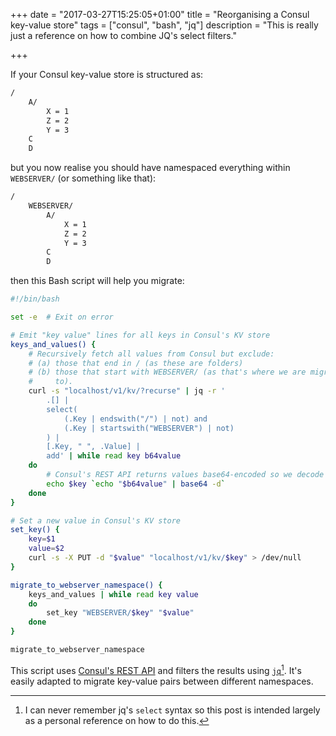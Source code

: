 +++
date = "2017-03-27T15:25:05+01:00"
title = "Reorganising a Consul key-value store"
tags = ["consul", "bash", "jq"]
description = "This is really just a reference on how to combine JQ's select filters."

+++

If your Consul key-value store is structured as:

```sh
/
    A/
        X = 1
        Z = 2
        Y = 3
    C
    D
```

but you now realise you should have namespaced everything within `WEBSERVER/`
(or something like that):

```bash
/
    WEBSERVER/
        A/
            X = 1
            Z = 2
            Y = 3
        C
        D
```

then this Bash script will help you migrate:

```bash
#!/bin/bash

set -e  # Exit on error

# Emit "key value" lines for all keys in Consul's KV store
keys_and_values() {
    # Recursively fetch all values from Consul but exclude:
    # (a) those that end in / (as these are folders)
    # (b) those that start with WEBSERVER/ (as that's where we are migrating
    #     to).
    curl -s "localhost/v1/kv/?recurse" | jq -r '
        .[] |
        select(
            (.Key | endswith("/") | not) and
            (.Key | startswith("WEBSERVER") | not)
        ) |
        [.Key, " ", .Value] |
        add' | while read key b64value
    do
        # Consul's REST API returns values base64-encoded so we decode here.
        echo $key `echo "$b64value" | base64 -d`
    done
}

# Set a new value in Consul's KV store
set_key() {
    key=$1
    value=$2
    curl -s -X PUT -d "$value" "localhost/v1/kv/$key" > /dev/null
}

migrate_to_webserver_namespace() {
    keys_and_values | while read key value
    do
        set_key "WEBSERVER/$key" "$value"
    done
}

migrate_to_webserver_namespace
```

This script uses
[Consul's REST API](https://www.consul.io/docs/agent/http/kv.html) and filters
the results using [`jq`](https://stedolan.github.io/jq/)[^1]. It's easily
adapted to migrate key-value pairs between different namespaces.

[^1]:
    I can never remember jq's `select` syntax so this post is intended largely
    as a personal reference on how to do this.
